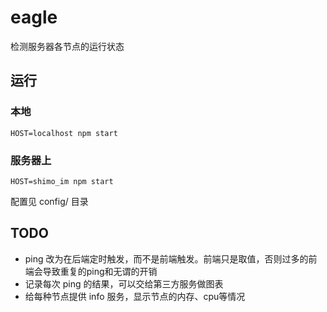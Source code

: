 # eagle

检测服务器各节点的运行状态

## 运行

### 本地

    HOST=localhost npm start

### 服务器上

    HOST=shimo_im npm start

配置见 config/ 目录

## TODO
* ping 改为在后端定时触发，而不是前端触发。前端只是取值，否则过多的前端会导致重复的ping和无谓的开销
* 记录每次 ping 的结果，可以交给第三方服务做图表
* 给每种节点提供 info 服务，显示节点的内存、cpu等情况
